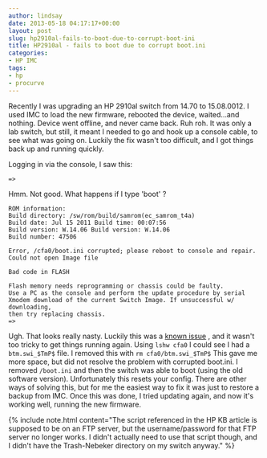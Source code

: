 ```yaml
---
author: lindsay
date: 2013-05-18 04:17:17+00:00
layout: post
slug: hp2910al-fails-to-boot-due-to-corrupt-boot-ini
title: HP2910al - fails to boot due to corrupt boot.ini
categories:
- HP IMC
tags:
- hp
- procurve
---
```


Recently I was upgrading an HP 2910al switch from 14.70 to 15.08.0012. I used IMC to load the new firmware, rebooted the device, waited...and nothing. Device went offline, and never came back. Ruh roh. It was only a lab switch, but still, it meant I needed to go and hook up a console cable, to see what was going on. Luckily the fix wasn't too difficult, and I got things back up and running quickly.

Logging in via the console, I saw this:


```text
=>
```


Hmm. Not good. What happens if I type 'boot' ?


```text
ROM information:
Build directory: /sw/rom/build/samrom(ec_samrom_t4a)
Build date: Jul 15 2011 Build time: 00:07:56
Build version: W.14.06 Build version: W.14.06 
Build number: 47506

Error, /cfa0/boot.ini corrupted; please reboot to console and repair.
Could not open Image file

Bad code in FLASH

Flash memory needs reprogramming or chassis could be faulty. 
Use a PC as the console and perform the update procedure by serial 
Xmodem download of the current Switch Image. If unsuccessful w/ downloading, 
then try replacing chassis.
=>
```


Ugh. That looks really nasty. Luckily this was a [known issue](http://h20000.www2.hp.com/bizsupport/TechSupport/Document.jsp?lang=en&cc=us&taskId=110&prodSeriesId=3901671&prodTypeId=12883&objectID=c03394761) , and it wasn't too tricky to get things running again. Using `lshw cfa0` I could see I had a `btm.swi_$TmP$` file. I removed this with `rm cfa0/btm.swi_$TmP$` This gave me more space, but did not resolve the problem with corrupted boot.ini. I removed `/boot.ini` and then the switch was able to boot (using the old software version). Unfortunately this resets your config. There are other ways of solving this, but for me the easiest way to fix it was just to restore a backup from IMC. Once this was done, I tried updating again, and now it's working well, running the new firmware.

{% include note.html content="The script referenced in the HP KB article is supposed to be on an FTP server, but the username/password for that FTP server no longer works. I didn't actually need to use that script though, and I didn't have the Trash-Nebeker directory on my switch anyway." %}

